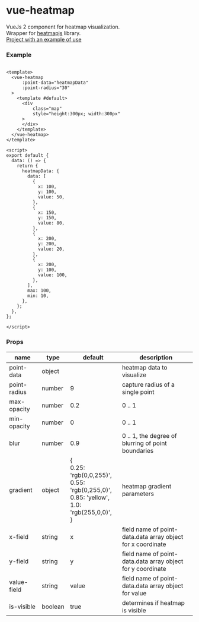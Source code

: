 # vue-heatmap


VueJs 2 component for heatmap visualization.  <br>
Wrapper for [heatmapjs](https://www.patrick-wied.at/static/heatmapjs/) library.<br>
[Project with an example of use](https://github.com/vasichmen/pvmonitor)

### Example

```vue

<template>
  <vue-heatmap
      :point-data="heatmapData"
      :point-radius="30"
  >
    <template #default>
      <div
          class="map"
          style="height:300px; width:300px"
      >
      </div>
    </template>
  </vue-heatmap>
</template>

<script>
export default {
  data: () => {
    return {
      heatmapData: {
        data: [
          {
            x: 100,
            y: 100,
            value: 50,
          },
          {
            x: 150,
            y: 150,
            value: 80,
          },
          {
            x: 200,
            y: 200,
            value: 20,
          },
          {
            x: 200,
            y: 100,
            value: 100,
          },
        ],
        max: 100,
        min: 10,
      },
    };
  },
};

</script>
```

### Props

| name         | type    | default                                                                                                        | description                                                 |
|--------------|---------|----------------------------------------------------------------------------------------------------------------|-------------------------------------------------------------|
| point-data   | object  |                                                                                                                | heatmap data to visualize                                   |
| point-radius | number  | 9                                                                                                              | capture radius of a single point                            |
| max-opacity  | number  | 0.2                                                                                                            | 0 .. 1                                                      |
| min-opacity  | number  | 0                                                                                                              | 0 .. 1                                                      |
| blur         | number  | 0.9                                                                                                            | 0 .. 1, the degree of blurring of point boundaries          |
| gradient     | object  | {<br/>0.25: 'rgb(0,0,255)', <br/>0.55: 'rgb(0,255,0)',<br/>0.85: 'yellow',<br/>1.0: 'rgb(255,0,0)',<br/>}<br/> | heatmap gradient parameters                                 |
| x-field      | string  | x                                                                                                              | field name of point-data.data array object for x coordinate |
| y-field      | string  | y                                                                                                              | field name of point-data.data array object for y coordinate |
| value-field  | string  | value                                                                                                          | field name of point-data.data array object for value        |
| is-visible   | boolean | true                                                                                                           | determines if heatmap is visible                            |

